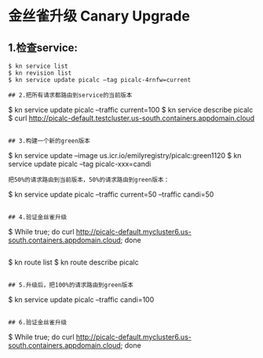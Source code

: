 # 金丝雀升级 Canary Upgrade 

## 1.检查service: 
```
$ kn service list
$ kn revision list
$ kn service update picalc –tag picalc-4rnfw=current

## 2.把所有请求都路由到service的当前版本
```
$ kn service update picalc –traffic current=100
$ kn service describe picalc
$ curl http://picalc-default.testcluster.us-south.containers.appdomain.cloud
```

## 3.构建一个新的green版本
```
$ kn service update –image us.icr.io/emilyregistry/picalc:green1120
$ kn service update picalc –tag picalc-xxx=candi
```
把50%的请求路由到当前版本，50%的请求路由到green版本：
```
$ kn service update picalc –traffic current=50 –traffic candi=50
```

## 4.验证金丝雀升级
```
$ While true; do curl http://picalc-default.mycluster6.us-south.containers.appdomain.cloud; done
```
```
$ kn route list
$ kn route describe picalc
```

## 5.升级后，把100%的请求路由到green版本
```
$ kn service update picalc –traffic candi=100
```

## 6.验证金丝雀升级
```
$ While true; do curl http://picalc-default.mycluster6.us-south.containers.appdomain.cloud; done
```
